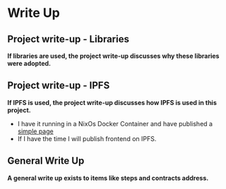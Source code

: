 # Write Up

## Project write-up - Libraries
**If libraries are used, the project write-up discusses why these libraries were adopted.**

## Project write-up - IPFS
**If IPFS is used, the project write-up discusses how IPFS is used in this project.**
- I have it running in a NixOs Docker Container and have published a [simple page](https://gateway.ipfs.io/ipns/QmYh3dsV2RyfPKdT2wAVDeJ14sr4wpMBfPcVnKNHNSSvpV/index.html)
- If I have the time I will publish frontend on IPFS.

## General Write Up
**A general write up exists to items like steps and contracts address.**
